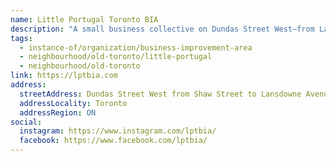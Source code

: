 ```yaml
---
name: Little Portugal Toronto BIA
description: "A small business collective on Dundas Street West—from Lansdowne to Shaw, in the west end of downtown Toronto. The combination of public murals, boutique stores, unique bars, great restaurants, music venues, professional services, art galleries, grocery and convenience stores make for a unique and culturally distinct community spirit."
tags:
  - instance-of/organization/business-improvement-area
  - neighbourhood/old-toronto/little-portugal
  - neighbourhood/old-toronto
link: https://lptbia.com
address:
  streetAddress: Dundas Street West from Shaw Street to Lansdowne Avenue
  addressLocality: Toronto
  addressRegion: ON
social:
  instagram: https://www.instagram.com/lptbia/
  facebook: https://www.facebook.com/lptbia/
---
```

